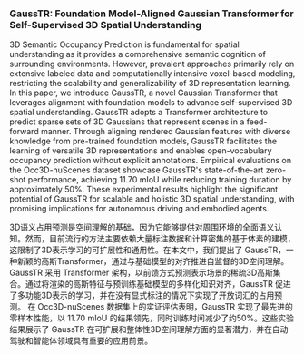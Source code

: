 ### GaussTR: Foundation Model-Aligned Gaussian Transformer for Self-Supervised 3D Spatial Understanding

3D Semantic Occupancy Prediction is fundamental for spatial understanding as it provides a comprehensive semantic cognition of surrounding environments. However, prevalent approaches primarily rely on extensive labeled data and computationally intensive voxel-based modeling, restricting the scalability and generalizability of 3D representation learning. In this paper, we introduce GaussTR, a novel Gaussian Transformer that leverages alignment with foundation models to advance self-supervised 3D spatial understanding. GaussTR adopts a Transformer architecture to predict sparse sets of 3D Gaussians that represent scenes in a feed-forward manner. Through aligning rendered Gaussian features with diverse knowledge from pre-trained foundation models, GaussTR facilitates the learning of versatile 3D representations and enables open-vocabulary occupancy prediction without explicit annotations. Empirical evaluations on the Occ3D-nuScenes dataset showcase GaussTR's state-of-the-art zero-shot performance, achieving 11.70 mIoU while reducing training duration by approximately 50%. These experimental results highlight the significant potential of GaussTR for scalable and holistic 3D spatial understanding, with promising implications for autonomous driving and embodied agents.

3D语义占用预测是空间理解的基础，因为它能够提供对周围环境的全面语义认知。然而，目前流行的方法主要依赖大量标注数据和计算密集的基于体素的建模，这限制了3D表示学习的可扩展性和通用性。在本文中，我们提出了 GaussTR，一种新颖的高斯Transformer，通过与基础模型的对齐推进自监督的3D空间理解。GaussTR 采用 Transformer 架构，以前馈方式预测表示场景的稀疏3D高斯集合。通过将渲染的高斯特征与预训练基础模型的多样化知识对齐，GaussTR 促进了多功能3D表示的学习，并在没有显式标注的情况下实现了开放词汇的占用预测。
在 Occ3D-nuScenes 数据集上的实证评估表明，GaussTR 实现了最先进的零样本性能，以 11.70 mIoU 的结果领先，同时训练时间减少了约50%。这些实验结果展示了 GaussTR 在可扩展和整体性3D空间理解方面的显著潜力，并在自动驾驶和智能体领域具有重要的应用前景。
